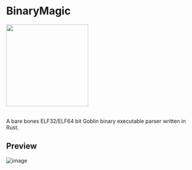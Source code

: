 # BinaryMagic
<img src="https://github.com/PlatinumVoyager/BinaryMagic/assets/116006542/3fbfead0-5b42-4c41-94fb-ec2bb8bda1f8" height=220 width=220/>

</br>
</br>

A bare bones ELF32/ELF64 bit Goblin binary executable parser written in Rust.

## Preview
![image](https://github.com/PlatinumVoyager/BinaryMagic/assets/116006542/942dcec1-5eba-43b4-be17-f5ecc224f76f)
